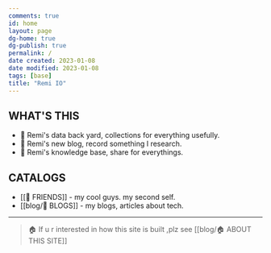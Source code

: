 ```yaml
---
comments: true
id: home
layout: page
dg-home: true
dg-publish: true
permalink: /
date created: 2023-01-08
date modified: 2023-01-08
tags: [base]
title: "Remi IO"
---
```


## WHAT'S THIS
- 🌻 Remi's data back yard, collections for everything usefully.
- 📒 Remi's new blog, record something I research.
- 📖 Remi's knowledge base, share for everythings.

## CATALOGS
-  [[👬 FRIENDS]] - my cool guys. my second self.
- [[blog/📒 BLOGS]] - my blogs, articles about tech.
---
> 🏠 If u r interested in how this site is built ,plz see [[blog/🏠 ABOUT THIS SITE]]

